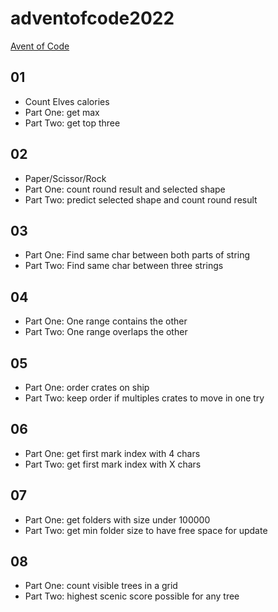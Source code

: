 # adventofcode2022

[Avent of Code](https://adventofcode.com/2022)

## 01

- Count Elves calories
- Part One: get max
- Part Two: get top three

## 02

- Paper/Scissor/Rock
- Part One: count round result and selected shape
- Part Two: predict selected shape and count round result

## 03

- Part One: Find same char between both parts of string
- Part Two: Find same char between three strings

## 04

- Part One: One range contains the other
- Part Two: One range overlaps the other

## 05

- Part One: order crates on ship
- Part Two: keep order if multiples crates to move in one try

## 06

- Part One: get first mark index with 4 chars
- Part Two: get first mark index with X chars

## 07

- Part One: get folders with size under 100000
- Part Two: get min folder size to have free space for update

## 08

- Part One: count visible trees in a grid
- Part Two: highest scenic score possible for any tree
